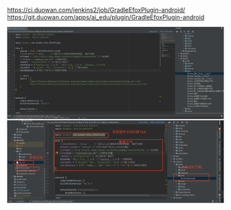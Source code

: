 https://ci.duowan.com/jenkins2/job/GradleEfoxPlugin-android/
https://git.duowan.com/apps/ai_edu/plugin/GradleEfoxPlugin-android


![使用说明](./EFOX.png)
![使用说明](./efox插件使用说明.png)

